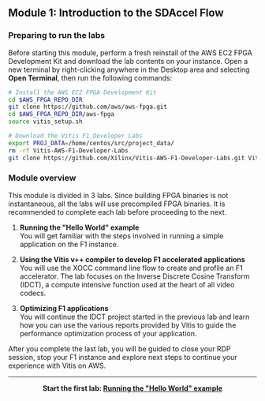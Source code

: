 ## Module 1: Introduction to the SDAccel Flow


### Preparing to run the labs

Before starting this module, perform a fresh reinstall of the AWS EC2 FPGA Development Kit and download the lab contents on your instance. Open a new terminal by right-clicking anywhere in the Desktop area and selecting **Open Terminal**, then run the following commands:

```bash  
# Install the AWS EC2 FPGA Development Kit
cd $AWS_FPGA_REPO_DIR
git clone https://github.com/aws/aws-fpga.git  
cd $AWS_FPGA_REPO_DIR/aws-fpga                                         
source vitis_setup.sh

# Download the Vitis F1 Developer Labs
export PROJ_DATA=/home/centos/src/project_data/
rm -rf Vitis-AWS-F1-Developer-Labs
git clone https://github.com/Xilinx/Vitis-AWS-F1-Developer-Labs.git Vitis-AWS-F1-Developer-Labs
```

### Module overview

This module is divided in 3 labs. Since building FPGA binaries is not instantaneous, all the labs will use precompiled FPGA binaries. It is recommended to complete each lab before proceeding to the next.

1. **Running the "Hello World" example** \
You will get familiar with the steps involved in running a simple application on the F1 instance.

1. **Using the Vitis v++ compiler to develop F1 accelerated applications** \
You will use the XOCC command line flow to create and profile an F1 accelerator. The lab focuses on the Inverse Discrete Cosine Transform (IDCT), a compute intensive function used at the heart of all video codecs.

1. **Optimizing F1 applications** \
You will continue the IDCT project started in the previous lab and learn how you can use the various reports provided by Vitis to guide the performance optimization process of your application.

After you complete the last lab, you will be guided to close your RDP session, stop your F1 instance and explore next steps to continue your experience with Vitis on AWS.

---------------------------------------

<p align="center"><b>
Start the first lab: <a href="lab_01_helloworld.md">Running the "Hello World" example</a>
</b></p>
